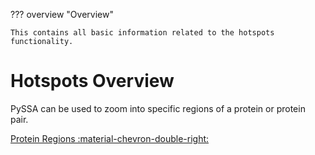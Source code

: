 ??? overview "Overview"

    This contains all basic information related to the hotspots functionality.

# Hotspots Overview
PySSA can be used to zoom into specific regions of a protein or protein pair.

[Protein Regions :material-chevron-double-right: ](protein_regions.md)
